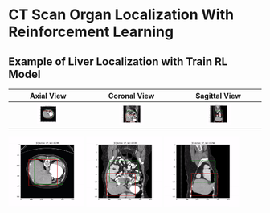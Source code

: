 # CT Scan Organ Localization With Reinforcement Learning

## Example of Liver Localization with Train RL Model
Axial View             |  Coronal View | Sagittal View 
:-------------------------:|:-------------------------:|:-------------------------:
  <img src="https://github.com/ykxxx/CT-Organ-Localization-With-Reinforcement-Learning/blob/main/image/liver-localization-example1.gif" width="30%"/>  |    <img src="https://github.com/ykxxx/CT-Organ-Localization-With-Reinforcement-Learning/blob/main/image/liver-localization-example2.gif" width="30%"/> | <img src="https://github.com/ykxxx/CT-Organ-Localization-With-Reinforcement-Learning/blob/main/image/liver-localization-example3.gif" width="30%"/> 
<!--   <figcaption>{{ Axial View }}</figcaption> -->
<!--   <figcaption>{{ Coronal View }}</figcaption> -->
<!--   <figcaption>{{ Sagittal View }}</figcaption> -->
</figure>
<img src="https://github.com/ykxxx/CT-Organ-Localization-With-Reinforcement-Learning/blob/main/image/liver-localization-example1.gif" width="30%"/>
<img src="https://github.com/ykxxx/CT-Organ-Localization-With-Reinforcement-Learning/blob/main/image/liver-localization-example2.gif" width="30%"/>
<img src="https://github.com/ykxxx/CT-Organ-Localization-With-Reinforcement-Learning/blob/main/image/liver-localization-example3.gif" width="30%"/>
